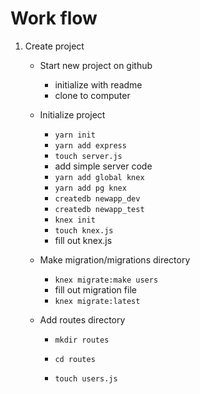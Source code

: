 # Work flow

1. Create project

   - Start new project on github

     - initialize with readme
     - clone to computer

   - Initialize project

     - ```yarn init```
     - ```yarn add express```
     - ```touch server.js```
     - add simple server code
     - ```yarn add global knex```
     - ```yarn add pg knex```
     - ```createdb newapp_dev```
     - ```createdb newapp_test```
     - ```knex init```
     - ```touch knex.js```
     - fill out knex.js

   - Make migration/migrations directory

     - ```knex migrate:make users```
     - fill out migration file
     - ```knex migrate:latest```

   - Add routes directory

     - ```mkdir routes```

     - ```cd routes```

     - ```touch users.js```

       ​

     ​
